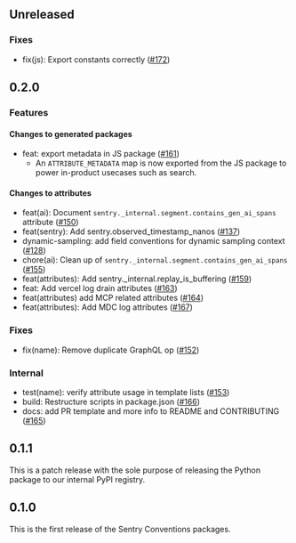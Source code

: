## Unreleased

### Fixes

- fix(js): Export constants correctly ([#172](https://github.com/getsentry/sentry-conventions/pull/172))

## 0.2.0

### Features

#### Changes to generated packages

- feat: export metadata in JS package ([#161](https://github.com/getsentry/sentry-conventions/pull/161))
  - An `ATTRIBUTE_METADATA` map is now exported from the JS package to power in-product usecases such as search.

#### Changes to attributes

- feat(ai): Document `sentry._internal.segment.contains_gen_ai_spans` attribute ([#150](https://github.com/getsentry/sentry-conventions/pull/150))
- feat(sentry): Add sentry.observed_timestamp_nanos ([#137](https://github.com/getsentry/sentry-conventions/pull/137))
- dynamic-sampling: add field conventions for dynamic sampling context ([#128](https://github.com/getsentry/sentry-conventions/pull/128))
- chore(ai): Clean up of `sentry._internal.segment.contains_gen_ai_spans` ([#155](https://github.com/getsentry/sentry-conventions/pull/155))
- feat(attributes): Add sentry._internal.replay_is_buffering ([#159](https://github.com/getsentry/sentry-conventions/pull/159))
- feat: Add vercel log drain attributes ([#163](https://github.com/getsentry/sentry-conventions/pull/163))
- feat(attributes) add MCP related attributes ([#164](https://github.com/getsentry/sentry-conventions/pull/164))
- feat(attributes): Add MDC log attributes ([#167](https://github.com/getsentry/sentry-conventions/pull/167))

### Fixes

- fix(name): Remove duplicate GraphQL op ([#152](https://github.com/getsentry/sentry-conventions/pull/152))

### Internal

- test(name): verify attribute usage in template lists ([#153](https://github.com/getsentry/sentry-conventions/pull/153))
- build: Restructure scripts in package.json ([#166](https://github.com/getsentry/sentry-conventions/pull/166))
- docs: add PR template and more info to README and CONTRIBUTING ([#165](https://github.com/getsentry/sentry-conventions/pull/165))

## 0.1.1

This is a patch release with the sole purpose of releasing the Python package to our internal PyPI registry.

## 0.1.0

This is the first release of the Sentry Conventions packages.
